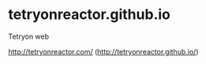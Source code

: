 # tetryonreactor.github.io
Tetryon web

http://tetryonreactor.com/
(http://tetryonreactor.github.io/)
